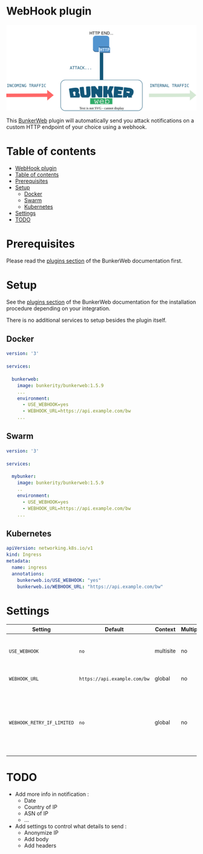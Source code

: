 # WebHook plugin

<p align="center">
	<img alt="BunkerWeb WebHook diagram" src="https://github.com/bunkerity/bunkerweb-plugins/raw/main/webhook/docs/diagram.svg" />
</p>

This [BunkerWeb](https://www.bunkerweb.io/?utm_campaign=self&utm_source=github) plugin will automatically send you attack notifications on a custom HTTP endpoint of your choice using a webhook.

# Table of contents

- [WebHook plugin](#webhook-plugin)
- [Table of contents](#table-of-contents)
- [Prerequisites](#prerequisites)
- [Setup](#setup)
  - [Docker](#docker)
  - [Swarm](#swarm)
  - [Kubernetes](#kubernetes)
- [Settings](#settings)
- [TODO](#todo)

# Prerequisites

Please read the [plugins section](https://docs.bunkerweb.io/latest/plugins/?utm_campaign=self&utm_source=github) of the BunkerWeb documentation first.

# Setup

See the [plugins section](https://docs.bunkerweb.io/latest/plugins/?utm_campaign=self&utm_source=github) of the BunkerWeb documentation for the installation procedure depending on your integration.

There is no additional services to setup besides the plugin itself.

## Docker

```yaml
version: '3'

services:

  bunkerweb:
    image: bunkerity/bunkerweb:1.5.9
    ...
    environment:
      - USE_WEBHOOK=yes
      - WEBHOOK_URL=https://api.example.com/bw
    ...
```

## Swarm

```yaml
version: '3'

services:

  mybunker:
    image: bunkerity/bunkerweb:1.5.9
    ..
    environment:
      - USE_WEBHOOK=yes
      - WEBHOOK_URL=https://api.example.com/bw
    ...
```

## Kubernetes

```yaml
apiVersion: networking.k8s.io/v1
kind: Ingress
metadata:
  name: ingress
  annotations:
    bunkerweb.io/USE_WEBHOOK: "yes"
    bunkerweb.io/WEBHOOK_URL: "https://api.example.com/bw"
```

# Settings

| Setting                    | Default                      | Context   | Multiple | Description                                                                                          |
| -------------------------- | ---------------------------- | --------- | -------- | ---------------------------------------------------------------------------------------------------- |
| `USE_WEBHOOK`              | `no`                         | multisite | no       | Enable sending alerts to a custom webhook.                                                           |
| `WEBHOOK_URL`              | `https://api.example.com/bw` | global    | no       | Address of the webhook.                                                                              |
| `WEBHOOK_RETRY_IF_LIMITED` | `no`                         | global    | no       | Retry to send the request if the remote server is rate limiting us (may consume a lot of resources). |

# TODO

- Add more info in notification :
  - Date
  - Country of IP
  - ASN of IP
  - ...
- Add settings to control what details to send :
  - Anonymize IP
  - Add body
  - Add headers
